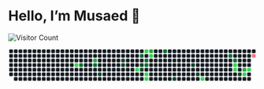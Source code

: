 # Hello, I’m Musaed 👋

![Visitor Count](https://hits.seeyoufarm.com/api/count/incr/badge.svg?url=https%3A%2F%2Fgithub.com%2FMusaedMusaedSadeqMusaedAl-Fareh225739&count_bg=%2379C83D&title_bg=%23555555&icon=&icon_color=%23E7E7E7&title=visitors&edge_flat=false)

![Contributions](contributions.svg)

